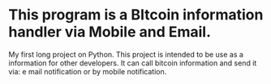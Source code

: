 # This program is a BItcoin information handler via Mobile and Email.
My first long project on Python.
This project is intended to be use as a information for other developers.
It can call bitcoin information and send it via: e mail notification or by mobile notification.